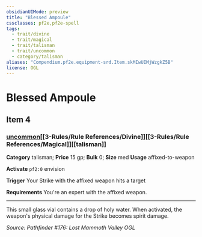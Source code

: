 ```yaml
---
obsidianUIMode: preview
title: "Blessed Ampoule"
cssclasses: pf2e,pf2e-spell
tags:
  - trait/divine
  - trait/magical
  - trait/talisman
  - trait/uncommon
  - category/talisman
aliases: "Compendium.pf2e.equipment-srd.Item.skMIwUIMjWzgkZ5B"
license: OGL
---
```

# Blessed Ampoule
## Item 4
### [uncommon](uncommon.md "Uncommon Rarity Trait")[[3-Rules/Rule References/Divine]][[3-Rules/Rule References/Magical]][[talisman]]

**Category** talisman; 
**Price** 15 gp; 
**Bulk** 0; **Size** med
**Usage** affixed-to-weapon

**Activate** `pf2:0` envision

**Trigger** Your Strike with the affixed weapon hits a target

**Requirements** You're an expert with the affixed weapon.

* * *

This small glass vial contains a drop of holy water. When activated, the weapon's physical damage for the Strike becomes spirit damage.

*Source: Pathfinder #176: Lost Mammoth Valley*
*OGL*